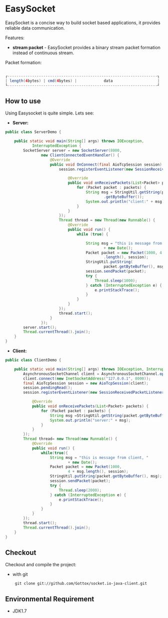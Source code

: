 EasySocket
==========

EasySocket is a concise way to build socket based applications, it provides reliable data communication.

Features:

 * __stream packet__ - EasySocket provides a binary stream packet formation instead of continuous stream. 

Packet formation:
``` java

┌-------------------------------------------------------------------┐
| length(4bytes) | cmd(4bytes) |            data                    | 
└-------------------------------------------------------------------┘
```

## How to use

Using Easysocket is quite simple. Lets see:

* __Server:__

``` java
public class ServerDemo {

	public static void main(String[] args) throws IOException,
			InterruptedException {
		SocketServer server = new SocketServer(8000,
				new ClientConnectedEventHandler() {
					@Override
					public void OnConnect(final AioTcpSession session) {
						session.registerEventListener(new SessionReceivedPacketListener() {

							@Override
							public void onReceivePackets(List<Packet> packets) {
								for (Packet packet : packets) {
									String msg = StringUtil.getString(packet
											.getByteBuffer());
									System.out.println("client:" + msg);
								}
							}
						});
						Thread thread = new Thread(new Runnable() {
							@Override
							public void run() {
								while (true) {

									String msg = "this is message from server, "
											+ new Date();
									Packet packet = new Packet(1000, 4 + msg
											.length(), session);
									StringUtil.putString(
											packet.getByteBuffer(), msg);
									session.sendPacket(packet);
									try {
										Thread.sleep(1000);
									} catch (InterruptedException e) {
										e.printStackTrace();
									}
								}
							}
						});
						thread.start();
					}
				});
		server.start();
		Thread.currentThread().join();
	}
}	
```

* __Client:__

``` java
public class ClientDemo {

	public static void main(String[] args) throws IOException, InterruptedException {
		AsynchronousSocketChannel client = AsynchronousSocketChannel.open();
		client.connect(new InetSocketAddress("127.0.0.1", 8000));
		final AioTcpSession session = new AioTcpSession(client);
		session.pendingRead();
		session.registerEventListener(new SessionReceivedPacketListener() {

			@Override
			public void onReceivePackets(List<Packet> packets) {
				for (Packet packet : packets) {
					String msg =StringUtil.getString(packet.getByteBuffer());
					System.out.println("server:" + msg);
				}
			}
		});
		Thread thread= new Thread(new Runnable() {
			@Override
			public void run() {
				while(true){
					String msg = "this is message from client, "
							+ new Date();
					Packet packet = new Packet(1000,
							4 + msg.length(), session);
					StringUtil.putString(packet.getByteBuffer(), msg);
					session.sendPacket(packet);
					try {
						Thread.sleep(2000);
					} catch (InterruptedException e) {
						e.printStackTrace();
					}
				}
			}
		});
		thread.start();
		Thread.currentThread().join();
	}
}
```

## Checkout

Checkout and compile the project:

 * with git
 
		git clone git://github.com/Gottox/socket.io-java-client.git

## Environmental Requirement
 * JDK1.7
